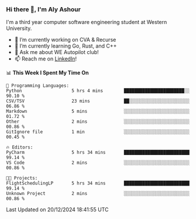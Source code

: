 ### Hi there 👋, I'm Aly Ashour
I'm a third year computer software engineering student at Western University.

- 🔭 I’m currently working on CVA & Recurse
- 🌱 I’m currently learning Go, Rust, and C++
- 💬 Ask me about WE Autopilot club!
- 📫 Reach me on [LinkedIn](https://www.linkedin.com/in/alymashour/)!
  
<!--START_SECTION:waka-->
📊 **This Week I Spent My Time On** 

```text
💬 Programming Languages: 
Python                   5 hrs 4 mins        ███████████████████████░░   90.10 % 
CSV/TSV                  23 mins             ██░░░░░░░░░░░░░░░░░░░░░░░   06.86 % 
Markdown                 5 mins              ░░░░░░░░░░░░░░░░░░░░░░░░░   01.72 % 
Other                    2 mins              ░░░░░░░░░░░░░░░░░░░░░░░░░   00.86 % 
GitIgnore file           1 min               ░░░░░░░░░░░░░░░░░░░░░░░░░   00.45 % 

🔥 Editors: 
PyCharm                  5 hrs 34 mins       █████████████████████████   99.14 % 
VS Code                  2 mins              ░░░░░░░░░░░░░░░░░░░░░░░░░   00.86 % 

🐱‍💻 Projects: 
FlightSchedulingLP       5 hrs 34 mins       █████████████████████████   99.14 % 
Unknown Project          2 mins              ░░░░░░░░░░░░░░░░░░░░░░░░░   00.86 % 
```


 Last Updated on 20/12/2024 18:41:55 UTC
<!--END_SECTION:waka-->
